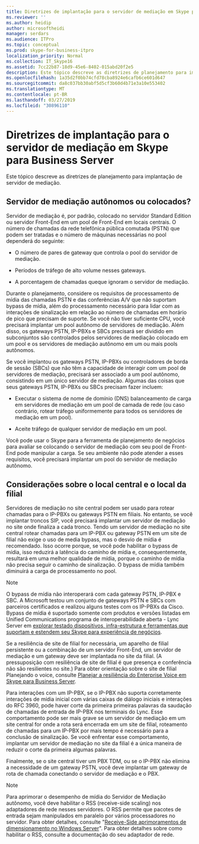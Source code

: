 ```yaml
---
title: Diretrizes de implantação para o servidor de mediação em Skype para Business Server
ms.reviewer: ''
ms.author: heidip
author: microsoftheidi
manager: serdars
ms.audience: ITPro
ms.topic: conceptual
ms.prod: skype-for-business-itpro
localization_priority: Normal
ms.collection: IT_Skype16
ms.assetid: 7cc22b87-18d9-45e6-8402-015abd20f2e5
description: Este tópico descreve as diretrizes de planejamento para implantação de servidor de mediação.
ms.openlocfilehash: 1a35d2f0bb74cfd78cba8924e6cafb6ce601d647
ms.sourcegitcommit: da8c037bb30abf5d5cf3b60d4b71e3a10e553402
ms.translationtype: MT
ms.contentlocale: pt-BR
ms.lasthandoff: 03/27/2019
ms.locfileid: "30896110"
---
```

# <a name="deployment-guidelines-for-mediation-server-in-skype-for-business-server"></a>Diretrizes de implantação para o servidor de mediação em Skype para Business Server
 
Este tópico descreve as diretrizes de planejamento para implantação de servidor de mediação.
  
## <a name="collocated-or-stand-alone-mediation-server"></a>Servidor de mediação autônomos ou colocados?

Servidor de mediação é, por padrão, colocado no servidor Standard Edition ou servidor Front-End em um pool de Front-End em locais centrais. O número de chamadas da rede telefônica pública comutada (PSTN) que podem ser tratadas e o número de máquinas necessárias no pool dependerá do seguinte:
  
- O número de pares de gateway que controla o pool do servidor de mediação.
    
- Períodos de tráfego de alto volume nesses gateways.
    
- A porcentagem de chamadas queque ignoram o servidor de mediação.
    
Durante o planejamento, considere os requisitos de processamento de mídia das chamadas PSTN e das conferências A/V que não suportam bypass de mídia, além do processamento necessário para lidar com as interações de sinalização em relação ao número de chamadas em horário de pico que precisam de suporte. Se você não tiver suficiente CPU, você precisará implantar um pool autônomo de servidores de mediação. Além disso, os gateways PSTN, IP-PBXs e SBCs precisará ser dividido em subconjuntos são controlados pelos servidores de mediação colocado em um pool e os servidores de mediação autônomo em um ou mais pools autônomos.
  
Se você implantou os gateways PSTN, IP-PBXs ou controladores de borda de sessão (SBCs) que não têm a capacidade de interagir com um pool de servidores de mediação, precisará ser associado a um pool autônomo, consistindo em um único servidor de mediação. Algumas das coisas que seus gateways PSTN, IP-PBXs ou SBCs precisam fazer incluem:
  
- Executar o sistema de nome de domínio (DNS) balanceamento de carga em servidores de mediação em um pool de camada de rede (ou caso contrário, rotear tráfego uniformemente para todos os servidores de mediação em um pool).
    
- Aceite tráfego de qualquer servidor de mediação em um pool.
    
Você pode usar o Skype para a ferramenta de planejamento de negócios para avaliar se colocando o servidor de mediação com seu pool de Front-End pode manipular a carga. Se seu ambiente não pode atender a esses requisitos, você precisará implantar um pool do servidor de mediação autônomo.
  
## <a name="central-site-and-branch-site-considerations"></a>Considerações sobre o local central e o local da filial

 Servidores de mediação no site central podem ser usado para rotear chamadas para o IP-PBXs ou gateways PSTN em filiais. No entanto, se você implantar troncos SIP, você precisará implantar um servidor de mediação no site onde finaliza a cada tronco. Tendo um servidor de mediação no site central rotear chamadas para um IP-PBX ou gateway PSTN em um site de filial não exige o uso de media bypass, mas o desvio de mídia é recomendado. Isso ocorre porque, se você pode habilitar o bypass de mídia, isso reduzirá a latência do caminho de mídia e, consequentemente, resultará em uma melhor qualidade de mídia, porque o caminho de mídia não precisa seguir o caminho de sinalização. O bypass de mídia também diminuirá a carga de processamento no pool.
  
> [!NOTE]
> O bypass de mídia não interoperará com cada gateway PSTN, IP-PBX e SBC. A Microsoft testou um conjunto de gateways PSTN e SBCs com parceiros certificados e realizou alguns testes com os IP-PBXs da Cisco. Bypass de mídia é suportado somente com produtos e versões listadas em Unified Communications programa de interoperabilidade aberta - Lync Server em [explorar testado dispositivos, infra-estrutura e ferramentas que suportam e estendem seu Skype para experiência de negócios](http://partnersolutions.skypeforbusiness.com/solutionscatalog). 
  
Se a resiliência de site de filial for necessária, um aparelho de filial persistente ou a combinação de um servidor Front-End, um servidor de mediação e um gateway deve ser implantada no site da filial. (A pressuposição com resiliência de site de filial é que presença e conferência não são resilientes no site.) Para obter orientação sobre o site de filial Planejando o voice, consulte [Planejar a resiliência do Enterprise Voice em Skype para Business Server](../enterprise-voice-solution/enterprise-voice-resiliency.md).
  
Para interações com um IP-PBX, se o IP-PBX não suporta corretamente interações de mídia inicial com várias caixas de diálogo iniciais e interações do RFC 3960, pode haver corte da primeira primeiras palavras da saudação de chamadas de entrada de IP-PBX nos terminais do Lync. Esse comportamento pode ser mais grave se um servidor de mediação em um site central for onde a rota será encerrada em um site de filial, roteamento de chamadas para um IP-PBX por mais tempo é necessário para a conclusão de sinalização. Se você enfrentar esse comportamento, implantar um servidor de mediação no site da filial é a única maneira de reduzir o corte da primeira algumas palavras.
  
Finalmente, se o site central tiver um PBX TDM, ou se o IP-PBX não elimina a necessidade de um gateway PSTN, você deve implantar um gateway de rota de chamada conectando o servidor de mediação e o PBX.
  
> [!NOTE]
> Para aprimorar o desempenho de mídia do Servidor de Mediação autônomo, você deve habilitar o RSS (receive-side scaling) nos adaptadores de rede nesses servidores. O RSS permite que pacotes de entrada sejam manipulados em paralelo por vários processadores no servidor. Para obter detalhes, consulte "[Receive-Side aprimoramentos de dimensionamento no Windows Server](https://go.microsoft.com/fwlink/p/?LinkId=268731)". Para obter detalhes sobre como habilitar o RSS, consulte a documentação do seu adaptador de rede. 
  

